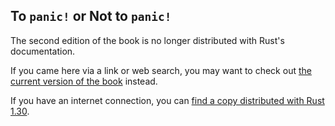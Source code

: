 ## To `panic!` or Not to `panic!`

The second edition of the book is no longer distributed with Rust's documentation.

If you came here via a link or web search, you may want to check out [the current
version of the book](../ch09-03-to-panic-or-not-to-panic.md) instead.

If you have an internet connection, you can [find a copy distributed with
Rust
1.30](https://doc.rust-lang.org/1.30.0/book/second-edition/ch09-03-to-panic-or-not-to-panic.html).